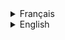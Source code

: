 <details>
  <summary>Français</summary>

# Projet Monde de Dév (MDD)

Ce projet a été développé dans le cadre d'une formation où l'étudiant doit développer l'entièreté de l'application (front-end et back-end) sur Angular et Springboot.

Le but du projet est développer un **MVP (Minimal Viable Product)** qui est une version fonctionnelle et élémentaire du produit ayant pour but de présenter sa version la plus basique aux consommateurs pour l’améliorer petit à petit.

Le projet **MDD** est réseau social dédié aux développeurs permettant de les aider à trouver un travail via la mise en relation entre les développeurs et donc les aider à élargir leurs réseaux professionnels mais également à contruire une espace communautaire.

## Par où commencer ?

Pour la partie back du projet, il vous faudra tout d'abord exécuter la commande suivante à la racine du projet afin de générer la base de donnée à l'aide de docker:

```bash
  docker-compose up
```

Puis importer le dossier **back-end** dans votre IDE dédié (IntelliJ, Eclipse...).

Avant de `build` et `run` l'application, veuillez tout d'abord paramétrer les **variables d'environnements** de votre IDE afin que l'application puisse interagir avec la **base de données** dont les variables en question se situent dans le fichier **application.properties** (les valeurs sont paramétrées aux préalables dans le **docker-compose.yml**).

DB_USER=`oc_user`
DB_PASSWORD=`oc_pwd`

Pour la partie front du projet, vous allez dans le dossier **front-end** pour générer le **node_module** en exécutant les commandes suivantes :

```bash
  npm install
  npm start
```

pour exécuter l'application et naviguer sur l'URL fourni (l'URL par défaut `http://localhost:4200/`).

<details>
  <summary>Organisation de développement</summary>

## Kanban

<img src='/resources/images/kanban.png' width='500'/>

Suite à une lecture des spécifications, chaque **issue** (ticket) correspond à une fonctionnalité de l'application et donc à une branche qui lui est spécifique dont le premier numéro du ticket correspond à une partie de l'application.

Bien entendu, le nombre de tickets dépendent du développement en question et de son avancement (nombre de fonctionnalité additionnelle nécessaire, bug rencontré...).

Ce qui résulte à l'historique suivant à travers les différents commit détaillant brièvement les modifications apportées.

<img src='/resources/images/branch-git.png' width='500'/>

</details>

<details>
  <summary>Développement</summary>

## Back-end

Dans le cadre du projet, l'étudiant doit mettre en place une base de données permettant de répondre aux besoins de l'application, également mettre en place l'ensemble des API nécessaires permettant d'enrichir la base de données, ainsi que de la sécuriser en implantant l'authentification via par le **JWT (JSON Web Token)**.

- `GET` : Mapping permettant de recevoir les données.
- `POST` : Mapping permettant de d'enrichir la base de données.
- `PUT` : Mapping permettant de mettre à jour une donnée.
- `DELETE` : Mapping permettant de supprimer une donnée.

### Base de donnée (MySQL)

| Tables        | Description                                                   |
| ------------- | ------------------------------------------------------------- |
| Users         | Donnée des utilisateurs pour l'authentification et le profil. |
| Posts         | Contenu des articles abordant un thème spécifique.            |
| Themes        | Thème du sujet à aborder.                                     |
| Comments      | Contenu des commentaires d'un utilisateur liés à un article.  |
| Subscriptions | les abonnements aux différents thèmes d'un utilisateur.       |

### API REST

Vous trouverez l'ensemble des API dans un fichier `postman` se trouvant à la racine du projet dans le dossier `/ressources/postman`.

<img src='/resources/images/postman.png' width='250'/>

Le choix des url pour les API ont été conçues en essayant de prendre en compte le projet sur le long terme afin d'obtenir les informations voulues en ayant le temps de réponse le plus court possible.

En prenant l'exemple de la requête **get all comments from a post** ayant pour url `/api/comment/post/1`, la requête cherchera uniquement les commentaires liés à l'article dont l'id vaut 1 au lieu de chercher tous les commentaires existants afin d'écourter le temps de réponse.

## Front-end

Dans le cadre du projet, l'étudiant doit développer l'ensemble du front-end en suivant une maquette fournie par les formateurs exigeant donc à suivre plusieurs **spécificités fonctionnelles** tel que les codes couleurs, la conception des différentes pages en fonction de la taille de l'écran (mobile ou ordinateur) et donc d'être **responsive**.

### Librairie de composants visuels

- `Bootstrap` est l’une des meilleures librairies visuelles dans un écosystème du développement dû à sa popularité auprès de la communauté des développeurs, de sa flexibilité sur ses possibilités de personnalisation et de mise en page, ainsi que de sa compatibilité sur la majorité des navigateurs existants.

- `PrimeNG` pour sa simplicité de la mise en place du `side bar` et de son usage intuitif répondant au besoin du projet.

## Résumé

Étant un **MVP**, le but est de développer une application en partant d'aucune base où le développeur doit mettre en place un back-end sécurisé à l'aide de `Spring security` pour accéder et enrichir la base de données à l'aide des différents API à mettre à disposition afin d'établir l'interconnexion entre le front-end et le back-end.

Une fois le back-end mise à disposition, pouvoir être capable d'exploiter les données à l'aide de l'interconnexion afin pouvoir développer cette fois-ci l'interface web du projet avec toutes les fonctionnalités attendues.

</details>

<details>
  <summary>Les dépendances</summary>

| Dépendance      |                                           Lien                                           |
| :-------------- | :--------------------------------------------------------------------------------------: |
| Springboot JPA  |           https://docs.spring.io/spring-data/jpa/docs/current/reference/html/            |
| Spring Security |               https://docs.spring.io/spring-security/reference/index.html                |
| JWT             | https://docs.spring.io/spring-security/reference/servlet/oauth2/resource-server/jwt.html |
| Lombok          |                     https://www.baeldung.com/intro-to-project-lombok                     |
| Angular         |                                 https://angular.io/docs                                  |
| Bootstrap       |                            https://getbootstrap.com/docs/5.2                             |
| PrimeNG         |                                   https://primeng.org/                                   |

</details>
</details>

<details>
  <summary>English</summary>

# Project Monde de Dév (MDD)

This project was developed as part of a training course in which the student had to develop the entire application (front-end and back-end) using Angular and Springboot.

The aim of the project is to develop a **MVP (Minimal Viable Product)**, which is a functional and elementary version of the product, with the aim of presenting its most basic version to consumers and gradually improving it.

The **MDD** project is a social network dedicated to developers, designed to help them find work by putting developers in touch with each other, thus helping them expand their professional networks and build a community space.

## Where to start ?

For the back end of the project, you'll first need to run the following command at the root of the project to generate the database using docker:

```bash
  docker-compose up
```

Then import the **back-end** folder into your dedicated IDE (IntelliJ, Eclipse...).

Before you `build` and `run` the application, please first set the **environment variables** in your IDE so that the application can interact with the **database** whose variables are located in the **application.properties** file (the values are set beforehand in the **docker-compose.yml**).

DB_USER=`oc_user`
DB_PASSWORD=`oc_pwd`

For the front end of the project, go to the **front-end** folder to generate the **node_module** by executing the following commands:

```bash
  npm install
  npm start
```

to run the application and navigate to the URL provided (the default URL `http://localhost:4200/`).

<details>
  <summary>Development organization</summary>

## Kanban

<img src='/resources/images/kanban.png' width='500'/>

Following a reading of the specifications, each issue corresponds to an application feature and therefore to a specific branch, the first ticket number of which corresponds to a part of the application.

Of course, the number of tickets depends on the development and its progress (number of additional functions required, bugs encountered...).

This results in the following history through the various commits, briefly detailing the modifications made.

<img src='/resources/images/branch-git.png' width='500'/>

</details>

<details>
  <summary>Development</summary>

## Back-end

As part of the project, the student must set up a database to meet the needs of the application, as well as implement all the APIs needed to enrich the database, and secure it by implementing authentication through the JSON Web Token (**JWT)**.

- `GET`: Mapping to receive data.
- `POST`: Mapping used to enrich the database.
- `PUT`: Mapping used to update data.
- `DELETE`: Mapping used to delete data.

### Base de donnée (MySQL)

| Tables        | Description                                    |
| ------------- | ---------------------------------------------- |
| Users         | User data for authentication and profile.      |
| Posts         | Content of posts on a specific theme.          |
| Themes        | Theme of the topic to be addressed.            |
| Comments      | Content of user comments linked to an article. |
| Subscriptions | Subscriptions to a user's various themes.      |

### API REST

You'll find all the APIs in a `postman` file at the root of the project, in the `/resources/postman` folder.

<img src='/resources/images/postman.png' width='250'/>

The choice of url for the APIs has been designed with the long-term project in mind, in order to obtain the desired information with the shortest possible response time.

Taking the example of the query **get all comments from a post** with url `/api/comment/post/1`, the query will only look for comments related to the post with id 1, instead of looking for all existing comments, in order to shorten the response time.

## Front-end

As part of the project, the student must develop the entire front-end following a mock-up provided by the instructors, requiring them to follow several **functional specificities** such as color codes, the design of different pages according to screen size (mobile or computer) and therefore to be **responsive**.

### Visual components library

- `Bootstrap` is one of the best visual libraries in the development ecosystem, thanks to its popularity with the developer community, its flexibility in terms of customization and layout, and its compatibility with the majority of existing browsers.

- `PrimeNG` for the simplicity of setting up the `side bar` and its intuitive use, in line with the project's needs.

## Summary

Being a **MVP**, the aim is to develop an application starting from no database, where the developer must set up a secure back-end using `Spring security` to access and enrich the database using the various APIs to be made available in order to establish the interconnection between the front-end and the back-end.

Once the back-end has been made available, we'll be able to exploit the data using the interconnection to develop the project's web interface with all the expected functionalities.

</details>

<details>
  <summary>Dependencies</summary>

| Dependency      |                                          Links                                           |
| :-------------- | :--------------------------------------------------------------------------------------: |
| Springboot JPA  |           https://docs.spring.io/spring-data/jpa/docs/current/reference/html/            |
| Spring Security |               https://docs.spring.io/spring-security/reference/index.html                |
| JWT             | https://docs.spring.io/spring-security/reference/servlet/oauth2/resource-server/jwt.html |
| Lombok          |                     https://www.baeldung.com/intro-to-project-lombok                     |
| Angular         |                                 https://angular.io/docs                                  |
| Bootstrap       |                            https://getbootstrap.com/docs/5.2                             |
| PrimeNG         |                                   https://primeng.org/                                   |

</details>
</details>
